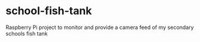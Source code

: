 # school-fish-tank
Raspberry Pi project to monitor and provide a camera feed of my secondary schools fish tank
